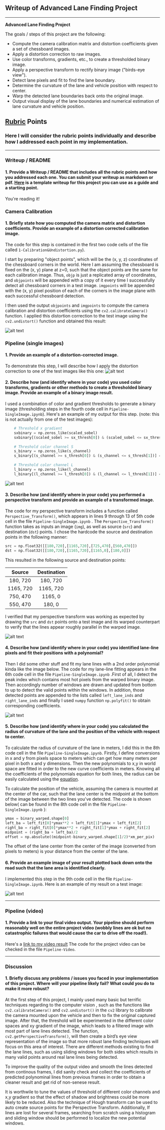
## Writeup of Advanced Lane Finding Project

---

**Advanced Lane Finding Project**

The goals / steps of this project are the following:

* Compute the camera calibration matrix and distortion coefficients given a set of chessboard images.
* Apply a distortion correction to raw images.
* Use color transforms, gradients, etc., to create a thresholded binary image.
* Apply a perspective transform to rectify binary image ("birds-eye view").
* Detect lane pixels and fit to find the lane boundary.
* Determine the curvature of the lane and vehicle position with respect to center.
* Warp the detected lane boundaries back onto the original image.
* Output visual display of the lane boundaries and numerical estimation of lane curvature and vehicle position.

[//]: # (Image References)

[image1]: ./output_images/Image_Undistortion.png "Undistorted"
[image2]: ./test_images/test5.jpg "Road Transformed"
[image3]: ./output_images/binary_combo_example.jpg "Binary Example"
[image4]: ./output_images/warped_straight_lines.jpg "Warp Example"
[image5]: ./output_images/color_fit_lines.jpg "Fit Visual"
[image6]: ./output_images/example_output.jpg "Output"
[video1]: ./Output_Video/project_video.mp4 "Video"

## [Rubric](https://review.udacity.com/#!/rubrics/571/view) Points

### Here I will consider the rubric points individually and describe how I addressed each point in my implementation.  

---

### Writeup / README

#### 1. Provide a Writeup / README that includes all the rubric points and how you addressed each one.  You can submit your writeup as markdown or pdf.  [Here](https://github.com/udacity/CarND-Advanced-Lane-Lines/blob/master/writeup_template.md) is a template writeup for this project you can use as a guide and a starting point.  

You're reading it!

### Camera Calibration

#### 1. Briefly state how you computed the camera matrix and distortion coefficients. Provide an example of a distortion corrected calibration image.

The code for this step is contained in the first two code cells of the file called `1-Calibration&Undistortion.py`).  

I start by preparing "object points", which will be the (x, y, z) coordinates of the chessboard corners in the world. Here I am assuming the chessboard is fixed on the (x, y) plane at z=0, such that the object points are the same for each calibration image.  Thus, `objp` is just a replicated array of coordinates, and `objpoints` will be appended with a copy of it every time I successfully detect all chessboard corners in a test image.  `imgpoints` will be appended with the (x, y) pixel position of each of the corners in the image plane with each successful chessboard detection.  

I then used the output `objpoints` and `imgpoints` to compute the camera calibration and distortion coefficients using the `cv2.calibrateCamera()` function.  I applied this distortion correction to the test image using the `cv2.undistort()` function and obtained this result: 

![alt text][image1]

### Pipeline (single images)

#### 1. Provide an example of a distortion-corrected image.

To demonstrate this step, I will describe how I apply the distortion correction to one of the test images like this one:
![alt text][image2]

#### 2. Describe how (and identify where in your code) you used color transforms, gradients or other methods to create a thresholded binary image.  Provide an example of a binary image result.

I used a combination of color and gradient thresholds to generate a binary image (thresholding steps in the fourth code cell in `Pipeline-SingleImage.ipynb`).  Here's an example of my output for this step.  (note: this is not actually from one of the test images):

``` python
    # Threshold x gradient
    sxbinary = np.zeros_like(scaled_sobel)
    sxbinary[(scaled_sobel >= sx_thresh[0]) & (scaled_sobel <= sx_thresh[1])] = 1
    
    # Threshold color channel S
    s_binary = np.zeros_like(s_channel)
    s_binary[(s_channel >= s_thresh[0]) & (s_channel <= s_thresh[1])] = 1
    
    # Threshold color channel L
    l_binary = np.zeros_like(l_channel)
    l_binary[(l_channel >= l_thresh[0]) & (l_channel <= l_thresh[1])] = 1
```

![alt text][image3]

#### 3. Describe how (and identify where in your code) you performed a perspective transform and provide an example of a transformed image.

The code for my perspective transform includes a function called `Perspective_Transform()`, which appears in lines 9 through 13 of 5th code cell in the file `Pipeline-SingleImage.ipynb` .  The `Perspective_Transform()` function takes as inputs an image (`img`), as well as source (`src`) and destination (`dst`) points.  I chose the hardcode the source and destination points in the following manner:

```python
src = np.float32([[180,720],[1165,720],[725,470],[560,470]])
dst = np.float32([[180,720],[1165,720],[1165,0],[180,0]])
```

This resulted in the following source and destination points:

| Source        | Destination   | 
|:-------------:|:-------------:| 
| 180, 720      | 180, 720        | 
| 1165, 720      | 1165, 720      |
| 750, 470     | 1165, 0      |
| 550, 470      | 180, 0        |

I verified that my perspective transform was working as expected by drawing the `src` and `dst` points onto a test image and its warped counterpart to verify that the lines appear roughly parallel in the warped image.

![alt text][image4]

#### 4. Describe how (and identify where in your code) you identified lane-line pixels and fit their positions with a polynomial?

Then I did some other stuff and fit my lane lines with a 2nd order polynomial kinda like the image below. The code for my lane-line fitting appears in the 6th code cell in the file `Pipeline-SingleImage.ipynb` .First of all, I detect the peak index which contains most hot pixels from the warped binary image. Then accordingly number of windows are drawn and updated from bottom to up to detect the valid points within the windows. In addition, those detected points are appended to the lists called `left_lane_inds` and `right_lane_inds` and finally I used `numpy` function `np.polyfit()` to obtain corresponding coefficients.

![alt text][image5]

#### 5. Describe how (and identify where in your code) you calculated the radius of curvature of the lane and the position of the vehicle with respect to center.

To calculate the radius of curvature of the lane in meters, I did this in the 8th code cell in the file `Pipeline-SingleImage.ipynb`. Firstly, I define conversions in x and y from pixels space to meters which can get how many meters per pixel in both x and y dimensions. Then the new polynomials to x,y in world space are fitted in order to the new curve coefficients in meters. Knowing all the coefficients of the polynomials equation for both lines, the radius can be easily calculated using the [equation](https://www.intmath.com/applications-differentiation/8-radius-curvature.php).

To calculate the position of the vehicle, assuming the camera is mounted at the center of the car, such that the lane center is the midpoint at the bottom of the image between the two lines you've detected. The code is shown below( can be found in the 8th code cell in the file `Pipeline-SingleImage.ipynb` ):
```python 
ymax = binary_warped.shape[0]
left_ba = left_fit[0]*ymax**2 + left_fit[1]*ymax + left_fit[2]
right_ba = right_fit[0]*ymax**2 + right_fit[1]*ymax + right_fit[2]
midpoint = (right_ba + left_ba)/2
offset = np.absolute((midpoint-binary_warped.shape[1]/2)*xm_per_pix)
```
The offset of the lane center from the center of the image (converted from pixels to meters) is your distance from the center of the lane.

#### 6. Provide an example image of your result plotted back down onto the road such that the lane area is identified clearly.

I implemented this step in the 9th code cell in the file `Pipeline-SingleImage.ipynb`.  Here is an example of my result on a test image:

![alt text][image6]

---

### Pipeline (video)

#### 1. Provide a link to your final video output.  Your pipeline should perform reasonably well on the entire project video (wobbly lines are ok but no catastrophic failures that would cause the car to drive off the road!).

Here's a [link to my video result](./Output_Video/project_video.mp4) The code for the project video can be checked in the file `Pipeline-Video`.


---

### Discussion

#### 1. Briefly discuss any problems / issues you faced in your implementation of this project.  Where will your pipeline likely fail?  What could you do to make it more robust?

At the first step of this project, I mainly used many basic but terrific techniques regarding to the computer vision , such as the functions like `cv2.calibrateCamera()` and  `cv2.undistort()` in the `cv2` library to calibrate the camera mounted upon the vehicle and then to fix the original captured image. After that, the threshold will be experimented in the different color spaces and xy gradient of the image, which leads to a filtered image with most part of lane lines detected. The function, `cv2.getPerspectiveTransform()`, will then create a bird’s eye view representation of the image so that more robust lane finding techniques will focus on this area of interest. There are different methods existing to find the lane lines, such as using sliding windows for both sides which results in many valid points around real lane lines being detected. 

To improve the quality of the output video and smooth the lines detected from continous frames, I did sanity check and collect the coefficients of predicted polynominal lines from previous frames in order to obtain a cleaner result and get rid of non-senese result.

It is worthwile to tune the values of threshold of different color channels and x,y gradient so that the effect of shadow and brightness could be more likely to be reduced. Also the technique of Hough transform can be used to auto create source points for the Perspective Transform. Additionally,  If lines are lost for several frames, searching from scratch using a histogram and sliding window should be performed to localize the new potential windows.

